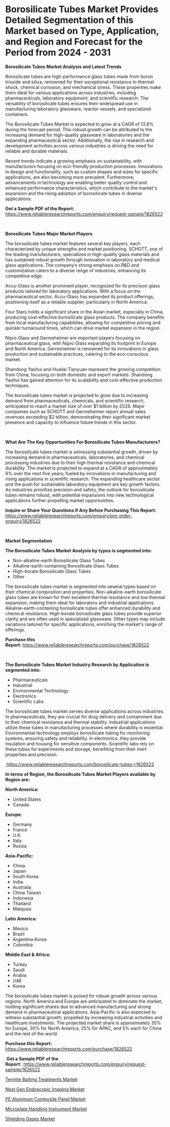 <p><h1>Borosilicate Tubes Market Provides Detailed Segmentation of this Market based on Type, Application, and Region and Forecast for the Period from 2024 - 2031</h1></p><p><strong>Borosilicate Tubes Market Analysis and Latest Trends</strong></p>
<p><p>Borosilicate tubes are high-performance glass tubes made from boron trioxide and silica, renowned for their exceptional resistance to thermal shock, chemical corrosion, and mechanical stress. These properties make them ideal for various applications across industries, including pharmaceuticals, laboratory equipment, and scientific research. The versatility of borosilicate tubes ensures their widespread use in manufacturing laboratory glassware, reactor vessels, and specialized containers.</p><p>The Borosilicate Tubes Market is expected to grow at a CAGR of 13.8% during the forecast period. This robust growth can be attributed to the increasing demand for high-quality glassware in laboratories and the expanding pharmaceutical sector. Additionally, the rise in research and development activities across various industries is driving the need for reliable and durable materials. </p><p>Recent trends indicate a growing emphasis on sustainability, with manufacturers focusing on eco-friendly production processes. Innovations in design and functionality, such as custom shapes and sizes for specific applications, are also becoming more prevalent. Furthermore, advancements in technology are enabling better quality control and enhanced performance characteristics, which contribute to the market's expansion and the rising adoption of borosilicate tubes in diverse applications.</p></p>
<p><strong>Get a Sample PDF of the Report:&nbsp;</strong> <a href="https://www.reliableresearchreports.com/enquiry/request-sample/1826522?utm_campaign=113&utm_medium=2&utm_source=Github&utm_content=ia&utm_term=10112024&utm_id=borosilicate-tubes">https://www.reliableresearchreports.com/enquiry/request-sample/1826522</a></p>
<p>&nbsp;</p>
<p><strong>Borosilicate Tubes Major Market Players</strong></p>
<p><p>The borosilicate tubes market features several key players, each characterized by unique strengths and market positioning. SCHOTT, one of the leading manufacturers, specializes in high-quality glass materials and has sustained robust growth through innovation in laboratory and medical glass applications. The company’s strong emphasis on R&D and customization caters to a diverse range of industries, enhancing its competitive edge.</p><p>Accu-Glass is another prominent player, recognized for its precision glass products tailored for laboratory applications. With a focus on the pharmaceutical sector, Accu-Glass has expanded its product offerings, positioning itself as a reliable supplier, particularly in North America.</p><p>Four Stars holds a significant share in the Asian market, especially in China, producing cost-effective borosilicate glass products. The company benefits from local manufacturing capabilities, allowing for competitive pricing and quicker turnaround times, which can drive market expansion in the region.</p><p>Nipro Glass and Gerresheimer are important players focusing on pharmaceutical glass, with Nipro Glass expanding its footprint in Europe and North America. Gerresheimer is renowned for its innovations in glass production and sustainable practices, catering to the eco-conscious market.</p><p>Shandong Yaohui and Huailai Tianyuan represent the growing competition from China, focusing on both domestic and export markets. Shandong Yaohui has gained attention for its scalability and cost-effective production techniques.</p><p>The borosilicate tubes market is projected to grow due to increasing demand from pharmaceuticals, chemicals, and scientific research, anticipated to reach a market size of over $1 billion by 2028. Major companies such as SCHOTT and Gerresheimer report annual sales revenues exceeding $2 billion, demonstrating their significant market presence and capacity to influence future trends in this sector.</p></p>
<p>&nbsp;</p>
<p><strong>What Are The Key Opportunities For Borosilicate Tubes Manufacturers?</strong></p>
<p><p>The borosilicate tubes market is witnessing substantial growth, driven by increasing demand in pharmaceuticals, laboratories, and chemical processing industries due to their high thermal resistance and chemical durability. The market is projected to expand at a CAGR of approximately 6% over the next five years, fueled by innovations in manufacturing and rising applications in scientific research. The expanding healthcare sector and the push for sustainable laboratory equipment are key growth factors. As industries prioritize precision and safety, the outlook for borosilicate tubes remains robust, with potential expansions into new technological applications further propelling market opportunities.</p></p>
<p><strong>Inquire or Share Your Questions If Any Before Purchasing This Report:</strong> <a href="https://www.reliableresearchreports.com/enquiry/pre-order-enquiry/1826522?utm_campaign=113&utm_medium=2&utm_source=Github&utm_content=ia&utm_term=10112024&utm_id=borosilicate-tubes">https://www.reliableresearchreports.com/enquiry/pre-order-enquiry/1826522</a></p>
<p>&nbsp;</p>
<p><strong>Market Segmentation</strong></p>
<p><strong>The Borosilicate Tubes Market Analysis by types is segmented into:</strong></p>
<p><ul><li>Non-alkaline-earth Borosilicate Glass Tubes</li><li>Alkaline-earth-containing Borosilicate Glass Tubes</li><li>High-borate Borosilicate Glass Tubes</li><li>Other</li></ul></p>
<p><p>The borosilicate tubes market is segmented into several types based on their chemical composition and properties. Non-alkaline-earth borosilicate glass tubes are known for their excellent thermal resistance and low thermal expansion, making them ideal for laboratory and industrial applications. Alkaline-earth-containing borosilicate tubes offer enhanced durability and chemical resistance. High-borate borosilicate glass tubes provide superior clarity and are often used in specialized glassware. Other types may include variations tailored for specific applications, enriching the market's range of offerings.</p></p>
<p><strong>Purchase this Report:&nbsp;</strong><a href="https://www.reliableresearchreports.com/purchase/1826522?utm_campaign=113&utm_medium=2&utm_source=Github&utm_content=ia&utm_term=10112024&utm_id=borosilicate-tubes">https://www.reliableresearchreports.com/purchase/1826522</a></p>
<p>&nbsp;</p>
<p><strong>The Borosilicate Tubes Market Industry Research by Application is segmented into:</strong></p>
<p><ul><li>Pharmaceuticals</li><li>Industrial</li><li>Environmental Technology</li><li>Electronics</li><li>Scientific Labs</li></ul></p>
<p><p>The borosilicate tubes market serves diverse applications across industries. In pharmaceuticals, they are crucial for drug delivery and containment due to their chemical resistance and thermal stability. Industrial applications utilize these tubes in manufacturing processes where durability is essential. Environmental technology employs borosilicate tubing for monitoring systems, ensuring safety and reliability. In electronics, they provide insulation and housing for sensitive components. Scientific labs rely on these tubes for experiments and storage, benefiting from their inert properties and precision.</p></p>
<p><a href="https://www.reliableresearchreports.com/borosilicate-tubes-r1826522?utm_campaign=113&utm_medium=2&utm_source=Github&utm_content=ia&utm_term=10112024&utm_id=borosilicate-tubes">&nbsp;https://www.reliableresearchreports.com/borosilicate-tubes-r1826522</a></p>
<p><strong>In terms of Region, the Borosilicate Tubes Market Players available by Region are:</strong></p>
<p>
    <p> <strong> North America: </strong>
        <ul>
            <li>United States</li>
            <li>Canada</li>
        </ul>
        </p> 
    <p> <strong> Europe: </strong>
        <ul>
            <li>Germany</li>
            <li>France</li>
            <li>U.K.</li>
            <li>Italy</li>
            <li>Russia</li>
        </ul>
        </p> 
    <p> <strong> Asia-Pacific: </strong>
        <ul>
            <li>China</li>
            <li>Japan</li>
            <li>South Korea</li>
            <li>India</li>
            <li>Australia</li>
            <li>China Taiwan</li>
            <li>Indonesia</li>
            <li>Thailand</li>
            <li>Malaysia</li>
        </ul>
        </p> 
    <p> <strong> Latin America: </strong>
        <ul>
            <li>Mexico</li>
            <li>Brazil</li>
            <li>Argentina Korea</li>
            <li>Colombia</li>
        </ul>
        </p> 
    <p> <strong> Middle East & Africa: </strong>
        <ul>
            <li>Turkey</li>
            <li>Saudi</li>
            <li>Arabia</li>
            <li>UAE</li>
            <li>Korea</li>
        </ul>
    </p>
    </p>
<p><p>The borosilicate tubes market is poised for robust growth across various regions. North America and Europe are anticipated to dominate the market, holding significant shares due to advanced manufacturing and strong demand in pharmaceutical applications. Asia-Pacific is also expected to witness substantial growth, propelled by increasing industrial activities and healthcare investments. The projected market share is approximately 35% for Europe, 30% for North America, 25% for APAC, and 5% each for China and the rest of the world.</p></p>
<p><strong>Purchase this Report: </strong><a href="https://www.reliableresearchreports.com/purchase/1826522?utm_campaign=113&utm_medium=2&utm_source=Github&utm_content=ia&utm_term=10112024&utm_id=borosilicate-tubes">https://www.reliableresearchreports.com/purchase/1826522</a></p>
<p>&nbsp;<strong>Get a Sample PDF of the Report:&nbsp;&nbsp;</strong><a href="https://www.reliableresearchreports.com/enquiry/request-sample/1826522?utm_campaign=113&utm_medium=2&utm_source=Github&utm_content=ia&utm_term=10112024&utm_id=borosilicate-tubes">https://www.reliableresearchreports.com/enquiry/request-sample/1826522</a></p>
<p><strong></strong></p>
<p><p><a href="https://www.linkedin.com/pulse/deep-dive-termite-baiting-treatments-market-itstrends-2lxpe?utm_campaign=113&utm_medium=2&utm_source=Github&utm_content=ia&utm_term=10112024&utm_id=borosilicate-tubes">Termite Baiting Treatments Market</a></p><p><a href="https://issuu.com/reportprime-2/docs/next-gen-endoscopic-imaging-market-_a9a21949eeaf57?utm_campaign=113&utm_medium=2&utm_source=Github&utm_content=ia&utm_term=10112024&utm_id=borosilicate-tubes">Next Gen Endoscopic Imaging Market</a></p><p><a href="https://github.com/OrlandoHBarks/Market-Research-Report-List-1/blob/main/pe-aluminum-composite-panel-market.md?utm_campaign=113&utm_medium=2&utm_source=Github&utm_content=ia&utm_term=10112024&utm_id=borosilicate-tubes">PE Aluminum Composite Panel Market</a></p><p><a href="https://issuu.com/reportprime-2/docs/microplate-handling-instrument-mark_2cd3e194d426d6?utm_campaign=113&utm_medium=2&utm_source=Github&utm_content=ia&utm_term=10112024&utm_id=borosilicate-tubes">Microplate Handling Instrument Market</a></p><p><a href="https://github.com/NathanColeman327/Market-Research-Report-List-1/blob/main/shielding-gases-market.md?utm_campaign=113&utm_medium=2&utm_source=Github&utm_content=ia&utm_term=10112024&utm_id=borosilicate-tubes">Shielding Gases Market</a></p></p>